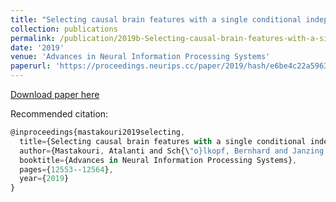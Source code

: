 ```yaml
---
title: "Selecting causal brain features with a single conditional independence test per feature"
collection: publications
permalink: /publication/2019b-Selecting-causal-brain-features-with-a-single-conditional-independence-test-per-feature
date: '2019'
venue: 'Advances in Neural Information Processing Systems'
paperurl: 'https://proceedings.neurips.cc/paper/2019/hash/e6be4c22a5963ab00dfe8f3b695b5332-Abstract.html'
---
```


[Download paper here](https://proceedings.neurips.cc/paper/2019/file/e6be4c22a5963ab00dfe8f3b695b5332-Paper.pdf)

Recommended citation:
```Javascript
@inproceedings{mastakouri2019selecting,
  title={Selecting causal brain features with a single conditional independence test per feature},
  author={Mastakouri, Atalanti and Sch{\"o}lkopf, Bernhard and Janzing, Dominik},
  booktitle={Advances in Neural Information Processing Systems},
  pages={12553--12564},
  year={2019}
}

```

